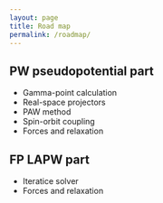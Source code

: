 ```yaml
---
layout: page
title: Road map
permalink: /roadmap/
---
```


## PW pseudopotential part

* Gamma-point calculation
* Real-space projectors
* PAW method
* Spin-orbit coupling
* Forces and relaxation

## FP LAPW part

* Iteratice solver
* Forces and relaxation
